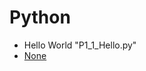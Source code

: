 # Python
* Hello World "P1_1_Hello.py"
* <a href="[https://github.com/ShawKailash/Python/edit/main/README.md](https://github.com/ShawKailash/Python/blob/main/Python/P1_11_None.py)"> None </a>
